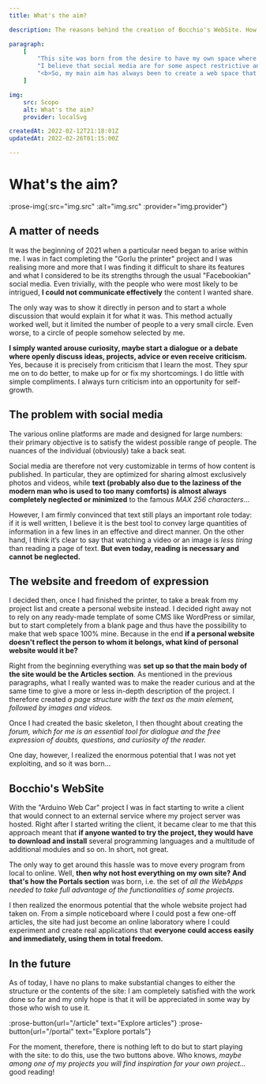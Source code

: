 ```yaml
---
title: What's the aim?

description: The reasons behind the creation of Bocchio's WebSite. How it came about, how it has been developed and what are my plans for his future.

paragraph:
    [
        "This site was born from the desire to have my own space where I could share my ideas and projects with others.",
        "I believe that social media are for some aspect restrictive and impose you too many limitations.",
        "<b>So, my main aim has always been to create a web space that was totally personal</b> and that I could organize in complete autonomy. While developing it, I realized his <b>enormous potential</b>, that was much more than a simple board of articles and posts...",
    ]

img:
    src: Scopo
    alt: What's the aim?
    provider: localSvg

createdAt: 2022-02-12T21:18:01Z
updatedAt: 2022-02-26T01:15:00Z

---
```


# What's the aim?

:prose-img{:src="img.src" :alt="img.src" :provider="img.provider"}

## A matter of needs

It was the beginning of 2021 when a particular need began to arise within me. I was in fact completing the "Gorlu the printer" project and I was realising more and more that I was finding it difficult to share its features and what I considered to be its strengths through the usual "Facebookian" social media. Even trivially, with the people who were most likely to be intrigued, **I could not communicate effectively** the content I wanted share.

The only way was to show it directly in person and to start a whole discussion that would explain it for what it was. This method actually worked well, but it limited the number of people to a very small circle. Even worse, to a circle of people somehow selected by me.

**I simply wanted arouse curiosity, maybe start a dialogue or a debate where openly discuss ideas, projects, advice or even receive criticism.** Yes, because it is precisely from criticism that I learn the most. They spur me on to do better, to make up for or fix my shortcomings. I do little with simple compliments. I always turn criticism into an opportunity for self-growth.

## The problem with social media

The various online platforms are made and designed for large numbers: their primary objective is to satisfy the widest possible range of people. The nuances of the individual (obviously) take a back seat.

Social media are therefore not very customizable in terms of how content is published. In particular, they are optimized for sharing almost exclusively photos and videos, while **text (probably also due to the laziness of the modern man who is used to too many comforts) is almost always completely neglected or minimized** to the famous _MAX 256 characters_...

However, I am firmly convinced that text still plays an important role today: if it is well written, I believe it is the best tool to convey large quantities of information in a few lines in an effective and direct manner. On the other hand, I think it’s clear to say that watching a video or an image is _less tiring_ than reading a page of text. **But even today, reading is necessary and cannot be neglected.**

## The website and freedom of expression

I decided then, once I had finished the printer, to take a break from my project list and create a personal website instead. I decided right away not to rely on any ready-made template of some CMS like WordPress or similar, but to start completely from a blank page and thus have the possibility to make that web space 100% mine. Because in the end **if a personal website doesn't reflect the person to whom it belongs, what kind of personal website would it be?**

Right from the beginning everything was **set up so that the main body of the site would be the Articles section**. As mentioned in the previous paragraphs, what I really wanted was to make the reader curious and at the same time to give a more or less in-depth description of the project. I therefore created _a page structure with the text as the main element, followed by images and videos._

Once I had created the basic skeleton, I then thought about creating the _forum, which for me is an essential tool for dialogue and the free expression of doubts, questions, and curiosity of the reader._

One day, however, I realized the enormous potential that I was not yet exploiting, and so it was born...

## Bocchio's WebSite

With the "Arduino Web Car" project I was in fact starting to write a client that would connect to an external service where my project server was hosted. Right after I started writing the client, it became clear to me that this approach meant that **if anyone wanted to try the project, they would have to download and install** several programming languages and a multitude of additional modules and so on. In short, not great.

The only way to get around this hassle was to move every program from local to online. Well, **then why not host everything on my own site? And that's how the Portals section** was born, i.e. the set of _all the WebApps needed to take full advantage of the functionalities of some projects._

I then realized the enormous potential that the whole website project had taken on. From a simple noticeboard where I could post a few one-off articles, the site had just become an online laboratory where I could experiment and create real applications that **everyone could access easily and immediately, using them in total freedom.**

## In the future

As of today, I have no plans to make substantial changes to either the structure or the contents of the site: I am completely satisfied with the work done so far and my only hope is that it will be appreciated in some way by those who wish to use it.

<div style="display: flex">
    :prose-button{url="/article" text="Explore articles"}
    :prose-button{url="/portal" text="Explore portals"}
</div>

For the moment, therefore, there is nothing left to do but to start playing with the site: to do this, use the two buttons above. Who knows, _maybe among one of my projects you will find inspiration for your own project..._ good reading!
